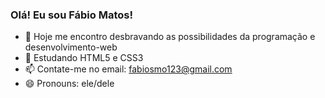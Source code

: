 ### Olá! Eu sou Fábio Matos!

- 🔭 Hoje me encontro desbravando as possibilidades da programação e desenvolvimento-web
- 🌱 Estudando HTML5 e CSS3
- 📫 Contate-me no email: fabiosmo123@gmail.com
- 😄 Pronouns: ele/dele

